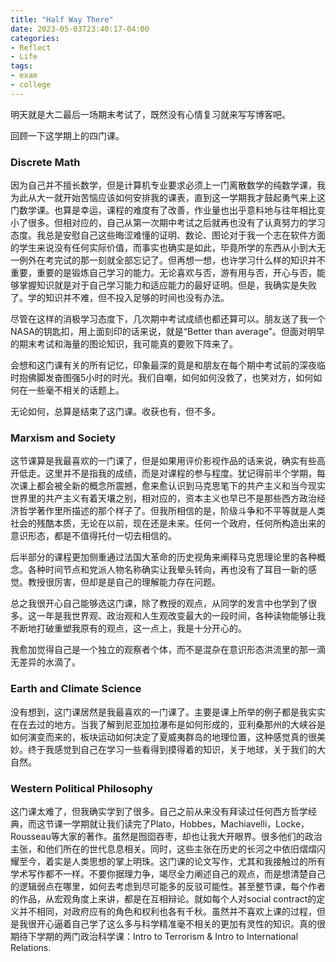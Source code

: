 ```yaml
---
title: "Half Way There"
date: 2023-05-03T23:40:17-04:00
categories:
- Reflect
- Life
tags:
- exam
- college
---
```


明天就是大二最后一场期末考试了，既然没有心情复习就来写写博客吧。

回顾一下这学期上的四门课。

### Discrete Math

因为自己并不擅长数学，但是计算机专业要求必须上一门离散数学的纯数学课，我为此从大一就开始苦恼应该如何安排我的课表，直到这一学期我才鼓起勇气来上这门数学课。也算是幸运，课程的难度有了改善，作业量也出乎意料地与往年相比变小了很多。但相对应的，自己从第一次期中考试之后就再也没有了认真努力的学习态度。我总是安慰自己这些晦涩难懂的证明、数论、图论对于我一个志在软件方面的学生来说没有任何实际价值，而事实也确实是如此，毕竟所学的东西从小到大无一例外在考完试的那一刻就全部忘记了。但再想一想，也许学习什么样的知识并不重要，重要的是锻炼自己学习的能力。无论喜欢与否，游有用与否，开心与否，能够掌握知识就是对于自己学习能力和适应能力的最好证明。但是，我确实是失败了。学的知识并不难，但不投入足够的时间也没有办法。

尽管在这样的消极学习态度下，几次期中考试成绩也都还算可以。朋友送了我一个NASA的钥匙扣，用上面刻印的话来说，就是“Better than average”。但面对明早的期末考试和海量的图论知识，我可能真的要败下阵来了。

会想和这门课有关的所有记忆，印象最深的竟是和朋友在每个期中考试前的深夜临时抱佛脚发奋图强5小时的时光。我们自嘲，如何如何没救了，也笑对方，如何如何在一些毫不相关的话题上。

无论如何，总算是结束了这门课。收获也有，但不多。

### Marxism and Society

这节课算是我最喜欢的一门课了，但是如果用评价影视作品的话来说，确实有些高开低走。这里并不是指我的成绩，而是对课程的参与程度。犹记得前半个学期，每次课上都会被全新的概念所震撼，愈来愈认识到马克思笔下的共产主义和当今现实世界里的共产主义有着天壤之别，相对应的，资本主义也早已不是那些西方政治经济哲学著作里所描述的那个样子了。但我所相信的是，阶级斗争和不平等就是人类社会的残酷本质，无论在以前，现在还是未来。任何一个政府，任何所构造出来的意识形态，都是不值得托付一切去相信的。

后半部分的课程更加侧重通过法国大革命的历史视角来阐释马克思理论里的各种概念。各种时间节点和党派人物名称确实让我晕头转向，再也没有了耳目一新的感觉。教授很厉害，但却是是自己的理解能力存在问题。

总之我很开心自己能够选这门课，除了教授的观点，从同学的发言中也学到了很多。这一年是我世界观、政治观和人生观改变最大的一段时间，各种读物能够让我不断地打破重塑我原有的观点，这一点上，我是十分开心的。

我愈加觉得自己是一个独立的观察者个体，而不是混杂在意识形态洪流里的那一滴无差异的水滴了。

### Earth and Climate Science

没有想到，这门课居然是我最喜欢的一门课了。主要是课上所举的例子都是我实实在在去过的地方。当我了解到尼亚加拉瀑布是如何形成的，亚利桑那州的大峡谷是如何演变而来的，板块运动如何决定了夏威夷群岛的地理位置，这种感觉真的很美妙。终于我感觉到自己在学习一些看得到摸得着的知识，关于地球，关于我们的大自然。

### Western Political Philosophy

这门课太难了，但我确实学到了很多。自己之前从来没有拜读过任何西方哲学经典，而这节课一学期就让我们读完了Plato，Hobbes，Machiavelli，Locke，Rousseau等大家的著作。虽然是囫囵吞枣，却也让我大开眼界。很多他们的政治主张，和他们所在的世代息息相关。同时，这些主张在历史的长河之中依旧熠熠闪耀至今，着实是人类思想的掌上明珠。这门课的论文写作，尤其和我接触过的所有学术写作都不一样。不要你据理力争，竭尽全力阐述自己的观点，而是想清楚自己的逻辑弱点在哪里，如何去考虑到尽可能多的反驳可能性。甚至整节课，每个作者的作品，从宏观角度上来讲，都是在互相辩论。就如每个人对social contract的定义并不相同，对政府应有的角色和权利也各有千秋。虽然并不喜欢上课的过程，但是我很开心逼着自己学了这么多与科学精准毫不相关的更加有灵性的知识。真的很期待下学期的两门政治科学课：Intro to Terrorism & Intro to International Relations.



